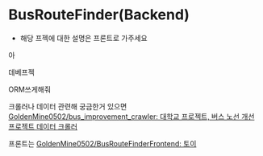 # BusRouteFinder(Backend)

* 해당 프젝에 대한 설명은 프론트로 가주세요

아 

데베프젝

ORM쓰게해줘

크롤러나 데이터 관련해 궁금한거 있으면 [GoldenMine0502/bus_improvement_crawler: 대학교 프로젝트, 버스 노선 개선 프로젝트 데이터 크롤러](https://github.com/GoldenMine0502/bus_improvement_crawler)

프론트는 [GoldenMine0502/BusRouteFinderFrontend: 토이](https://github.com/GoldenMine0502/BusRouteFinderFrontend)
